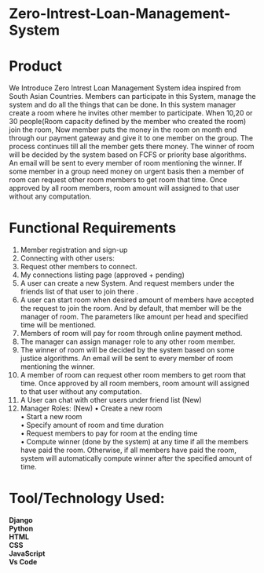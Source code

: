 # Zero-Intrest-Loan-Management-System

# Product
We Introduce Zero Intrest Loan Management System idea inspired from South Asian Countries. Members can participate in this System, manage the system and do all the things that can be done. In this system manager create a room where he invites other member to participate. When 10,20 or 30 people(Room capacity defined by the member who created the room) join the room, Now member puts the money in the room on month end through our payment gateway and give it to one member on the group. The process continues till all the member gets there money. The winner of room will be decided by the system based on FCFS or priority base algorithms. An email will be sent to every member of room mentioning the winner. If some member in a group need money on urgent basis then a member of room can request other room members to get room that time. Once approved by all room members, room amount will assigned to that user without any computation.

# Functional Requirements
1)	Member registration and sign-up  
2)	Connecting with other users: 
3) Request other members to connect.
4) My connections listing page (approved + pending)
5) A user can create a new System. And request members under the friends list of that user to join there .
6) A user can start room when desired amount of members have accepted the request to join the room. And by default, that member will be the manager of room. The parameters like amount per head and specified time will be mentioned.
7) Members of room will pay for room through online payment method.
8) The manager can assign manager role to any other room member.
9) The winner of room will be decided by the system based on some justice algorithms. An email will be sent to every member of room mentioning the winner. 
10) A member of room can request other room members to get room that time. Once approved by all room members, room amount will assigned to that user without any computation.
11) A User can chat with other users under friend list (New)
12)	Manager Roles: (New)
•	Create a new room<br />
•	Start a new room<br />
•	Specify amount of room and time duration<br />
•	Request members to pay for room at the ending time<br />
•	Compute winner (done by the system) at any time if all the members have paid the room. Otherwise, if all members have paid the room, system will automatically compute winner after the specified amount of time.<br />


# Tool/Technology Used:
**Django**<br />
**Python**<br />
**HTML**<br />
**CSS**<br />
**JavaScript**<br />
**Vs Code**<br />






